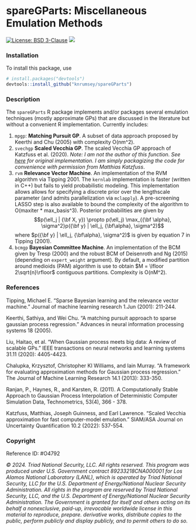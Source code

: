 spareGParts: Miscellaneous Emulation Methods
================

[![License: BSD
3-Clause](https://img.shields.io/badge/License-BSD_3--Clause-blue.svg)](https://opensource.org/licenses/BSD-3-Clause)
[![](https://img.shields.io/badge/devel%20version-0.1.0-purple.svg)](https://github.com/knrumsey/khaos)

<!-- README.md is generated from README.Rmd. Please edit that file -->

### Installation

To install this package, use

``` r
# install.packages("devtools")
devtools::install_github("knrumsey/spareGParts")
```

### Description

The `spareGParts` R package implements and/or packages several emulation
techniques (mostly approximate GPs) that are discussed in the literature
but without a convenient R implementation. Currently includes:

1.  `mpgp`: **Matching Pursuit GP**. A subset of data approach proposed
    by Keerthi and Chu (2005) with complexity O(nm^2).
2.  `svechgp` **Scaled Vecchia GP**. The scaled Vecchia GP approach of
    Katzfuss et al. (2020). *Note: I am not the author of this function.
    See [here](https://github.com/katzfuss-group/scaledVecchia) for
    original implementation. I am simply packagizing the code for
    convenience with permission from Matthias Katzfuss*.
3.  `rvm` **Relevance Vector Machine**. An implementation of the RVM
    algorithm via Tipping 2001. The `kernlab` implementation is faster
    (written in C++) but fails to yield probabilistic modeling. This
    implementation allows allows for specifying a discrete prior over
    the lengthscale parameter (and admits parallelization via
    `mclapply`). A pre-screening LASSO step is also available to bound
    the complexity of the algorithm to O(maxiter \* max_basis^3).
    Posterior probabilities are given by
    $$p(\ell_j | {\bf X, y}) \propto p(\ell_j) \max_{{\bf \alpha}, \sigma^2}p({\bf y} | \ell_j, {\bf\alpha}, \sigma^2)$$
    where $p({\bf y} | \ell_j, {\bf\alpha}, \sigma^2)$ is given by
    equation 7 in Tipping (2001).
4.  `bcmgp` **Bayesian Committee Machine**. An implementation of the BCM
    given by Tresp (2000) and the robust BCM of Deisenroth and Ng (2015)
    (depending on `expert_weight` argument). By default, a modified
    partition around medioids (PAM) algorithm is use to obtain
    $M = \lfloor 2\sqrt{n}\rfloor$ contiguous partitions. Complexity is
    O(nM^2).

### References

Tipping, Michael E. “Sparse Bayesian learning and the relevance vector
machine.” Journal of machine learning research 1.Jun (2001): 211-244.

Keerthi, Sathiya, and Wei Chu. “A matching pursuit approach to sparse
gaussian process regression.” Advances in neural information processing
systems 18 (2005).

Liu, Haitao, et al. “When Gaussian process meets big data: A review of
scalable GPs.” IEEE transactions on neural networks and learning systems
31.11 (2020): 4405-4423.

Chalupka, Krzysztof, Christopher KI Williams, and Iain Murray. “A
framework for evaluating approximation methods for Gaussian process
regression.” The Journal of Machine Learning Research 14.1 (2013):
333-350.

Ranjan, P., Haynes, R., and Karsten, R. (2011). A Computationally Stable
Approach to Gaussian Process Interpolation of Deterministic Computer
Simulation Data, Technometrics, 53(4), 366 - 378.

Katzfuss, Matthias, Joseph Guinness, and Earl Lawrence. “Scaled Vecchia
approximation for fast computer-model emulation.” SIAM/ASA Journal on
Uncertainty Quantification 10.2 (2022): 537-554.

### Copyright

Reference ID: \#O4792

*© 2024. Triad National Security, LLC. All rights reserved. This program
was produced under U.S. Government contract 89233218CNA000001 for Los
Alamos National Laboratory (LANL), which is operated by Triad National
Security, LLC for the U.S. Department of Energy/National Nuclear
Security Administration. All rights in the program are reserved by Triad
National Security, LLC, and the U.S. Department of Energy/National
Nuclear Security Administration. The Government is granted for itself
and others acting on its behalf a nonexclusive, paid-up, irrevocable
worldwide license in this material to reproduce, prepare. derivative
works, distribute copies to the public, perform publicly and display
publicly, and to permit others to do so.*

